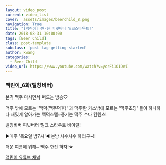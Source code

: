 ```yaml
---
layout: video_post
current: video_list
cover:  assets/images/beerchild_8.png
navigation: True
title: "[맥린이] 찐-한 피넛버터 밀크스타우트!"
date: 2018-08-31 10:00:00
tags: [Beer Child]
class: post-template
subclass: 'post tag-getting-started'
author: kwang
categories:
  - Beer Child
video_url: https://www.youtube.com/watch?v=ycrFi1OIDrI
---
```


### **맥린이_6화(벨칭비버)** 

본격 맥주 마시면서 떠드는 방송♡

맥주 밖에 모르는 '맥덕(맥주덕후)' 과
맥주란 카스밖에 모르는 '맥주초딩' 들이 
하나하나 재밌게 알아가는
맥덕스멜~풍기는 맥주 수다 컨텐츠!

벨칭비버 피넛버터 밀크 스타우트 바이럴!  

 ▶매주 '목요일 밤7시'◀ 
본방 사수사수 하라구~!!

더운 여름에 뭐해~ 
맥주 한잔 하자!☆

[맥린이 유튜브 채널](https://www.youtube.com/channel/UCKWclNzINS9c_b4QIP5OCQA)